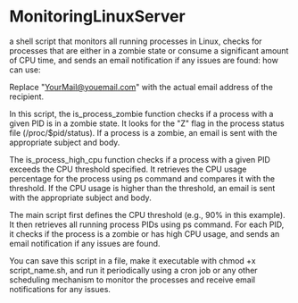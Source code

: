 # MonitoringLinuxServer
a shell script that monitors all running processes in Linux, checks for processes that are either in a zombie state or consume a significant amount of CPU time, and sends an email notification if any issues are found:
how can use:

Replace "YourMail@youemail.com" with the actual email address of the recipient.

In this script, the is_process_zombie function checks if a process with a given PID is in a zombie state. It looks for the "Z" flag in the process status file (/proc/$pid/status). If a process is a zombie, an email is sent with the appropriate subject and body.

The is_process_high_cpu function checks if a process with a given PID exceeds the CPU threshold specified. It retrieves the CPU usage percentage for the process using ps command and compares it with the threshold. If the CPU usage is higher than the threshold, an email is sent with the appropriate subject and body.

The main script first defines the CPU threshold (e.g., 90% in this example). It then retrieves all running process PIDs using ps command. For each PID, it checks if the process is a zombie or has high CPU usage, and sends an email notification if any issues are found.

You can save this script in a file, make it executable with chmod +x script_name.sh, and run it periodically using a cron job or any other scheduling mechanism to monitor the processes and receive email notifications for any issues.
